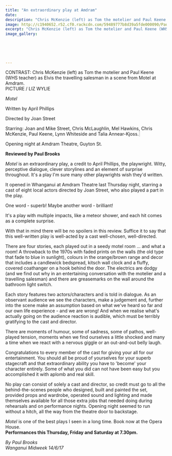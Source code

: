 ```yaml
---
title: "An extraordinary play at Amdram"
date: 
description: "Chris McKenzie (left) as Tom the motelier and Paul Keene (WHS teacher) as Elvis the travelling salesman in a scene from Motel at Amdram..."
image: http://c1940652.r52.cf0.rackcdn.com/59489777b8d39a5fde000090/Paul-Keene--Chris-Mc-Midweek.jpg
excerpt: "Chris McKenzie (left) as Tom the motelier and Paul Keene (WHS teacher) as Elvis the travelling salesman in a scene from Motel at Amdram."
image_gallery:
    
    
    
    
    
---
```


<p><span>CONTRAST: Chris McKenzie (left) as Tom the motelier and Paul Keene (<span>WHS teacher</span>) as Elvis the travelling salesman in a scene from Motel at Amdram. <br />PICTURE / LIZ WYLIE</span></p>
<p><span><em>Motel</em></span></p>
<p class="element element-paragraph">Written by April Phillips</p>
<p class="element element-paragraph">Directed by Joan Street</p>
<p class="element element-paragraph">Starring: Joan and Mike Street, Chris McLaughlin, Mel Hawkins, Chris McKenzie, Paul Keene, Lynn Whiteside and Talia Annear-Kjoss.<span style="background-color: #e2e2e2;">&nbsp;</span></p>
<p class="element element-paragraph">Opening night at Amdram Theatre, Guyton St.</p>
<p><span><strong>Reviewed by Paul Brooks</strong></span></p>
<p class="element element-paragraph"><em>Motel</em> is an extraordinary play, a credit to April Phillips, the playwright. Witty, perceptive dialogue, clever storylines and an element of surprise throughout. It's a play I'm sure many other playwrights wish they'd written.</p>
<p class="element element-paragraph">It opened in Whanganui at Amdram Theatre last Thursday night, starring a cast of eight local actors directed by Joan Street, who also played a part in the play.</p>
<p class="element element-paragraph">One word - superb! Maybe another word - brilliant!</p>
<p class="element element-paragraph">It's a play with multiple impacts, like a meteor shower, and each hit comes as a complete surprise.</p>
<p class="element element-paragraph">With that in mind there will be no spoilers in this review. Suffice it to say that this well-written play is well-acted by a cast well-chosen, well-directed.</p>
<p class="element element-paragraph">There are four stories, each played out in a seedy motel room ... and what a room! A throwback to the 1970s with faded prints on the walls (the old type that fade to blue in sunlight), colours in the orange/brown range and decor that includes a candlewick bedspread, kitsch wall clock and a fluffy, covered coathanger on a hook behind the door. The electrics are dodgy (and we find out why in an entertaining conversation with the motelier and a travelling salesman) and there are greasemarks on the wall around the bathroom light switch.</p>
<p class="element element-paragraph">Each story features two actors/characters and is told in dialogue. As an observant audience we see the characters, make a judgement and, further into the scene make an assumption based on what we've heard so far and our own life experience - and we are wrong! And when we realise what's actually going on the audience reaction is audible, which must be terribly gratifying to the cast and director.</p>
<p class="element element-paragraph">There are moments of humour, some of sadness, some of pathos, well-played tension, moments when we find ourselves a little shocked and many a time when we react with a nervous giggle or an out-and-out belly laugh.</p>
<p class="element element-paragraph">Congratulations to every member of the cast for giving your all for our entertainment. You should all be proud of yourselves for your superb stagecraft and that extraordinary ability you have to 'become' your character entirely. Some of what you did can not have been easy but you accomplished it with aplomb and real skill.</p>
<p class="element element-paragraph">No play can consist of solely a cast and director, so credit must go to all the behind-the-scenes people who designed, built and painted the set, provided props and wardrobe, operated sound and lighting and made themselves available for all those extra jobs that needed doing during rehearsals and on performance nights. Opening night seemed to run without a hitch, all the way from the theatre door to backstage.</p>
<p class="element element-paragraph"><em>Motel</em>&nbsp;is one of the best plays I seen in a long time. Book now at the Opera House.&nbsp;<br /><strong>Performances this Thursday, Friday and Saturday at 7.30pm.</strong></p>
<p><em>By Paul Brooks<br />Wanganui Midweek 14/6/17</em></p>

